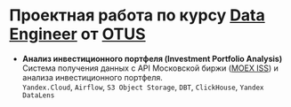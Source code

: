 # Проектная работа по курсу **[Data Engineer](https://otus.ru/lessons/data-engineer)** от **[OTUS](https://otus.ru/)**

* **Анализ инвестиционного портфеля (Investment Portfolio Analysis)**<br>
    Система получения данных с API Московской биржи ([MOEX ISS](https://www.moex.com/a2193)) и анализа инвестиционного портфеля.<br>
    `Yandex.Cloud`, `Airflow`, `S3 Object Storage`, `DBT`, `ClickHouse`, `Yandex DataLens`
